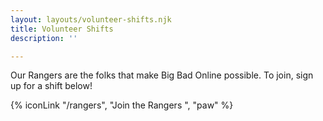 ```yaml
---
layout: layouts/volunteer-shifts.njk
title: Volunteer Shifts
description: ''

---
```

Our Rangers are the folks that make Big Bad Online possible. To join, sign up for a shift below!

{% iconLink "/rangers", "Join the Rangers ", "paw" %}
